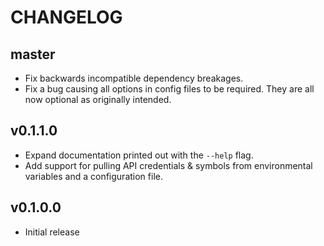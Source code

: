 # CHANGELOG


## master

* Fix backwards incompatible dependency breakages.
* Fix a bug causing all options in config files to be
  required. They are all now optional as originally
  intended.


## v0.1.1.0

* Expand documentation printed out with the `--help` flag.
* Add support for pulling API credentials & symbols from environmental
  variables and a configuration file.


## v0.1.0.0

* Initial release
